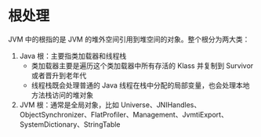 # 根处理

JVM 中的根指的是 JVM 的堆外空间引用到堆空间的对象。整个根分为两大类：

1. Java 根：主要指类加载器和线程栈
   - 类加载器主要是遍历这个类加载器中所有存活的 Klass 并复制到 Survivor 或者晋升到老年代
   - 线程栈既会处理普通的 Java 线程在栈中分配的局部变量，也会处理本地方法栈访问的堆对象
2. JVM 根：通常是全局对象，比如 Universe、JNIHandles、ObjectSynchronizer、FlatProfiler、Management、JvmtiExport、SystemDictionary、StringTable
